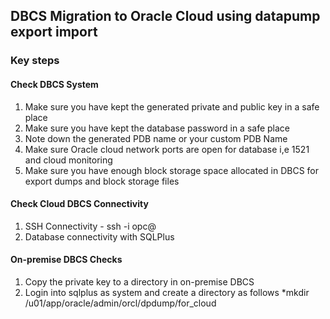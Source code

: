 ## DBCS Migration to Oracle Cloud using datapump export import

### Key steps 
#### Check DBCS System

1. Make sure you have kept the generated private and public key in a safe place
2. Make sure you have kept the database password in a safe place
3. Note down the generated PDB name or your custom PDB Name
4. Make sure Oracle cloud network ports are open for database i,e 1521 and cloud monitoring
5. Make sure you have enough block storage space allocated in DBCS for export dumps and block storage files

#### Check Cloud DBCS Connectivity 
1. SSH Connectivity - ssh -i <private key> opc\@<Public IP>
2. Database connectivity with SQLPlus 

#### On-premise DBCS Checks
1. Copy the private key to a directory in on-premise DBCS
2. Login into sqlplus as system and create a directory as follows 
  *mkdir /u01/app/oracle/admin/orcl/dpdump/for_cloud
